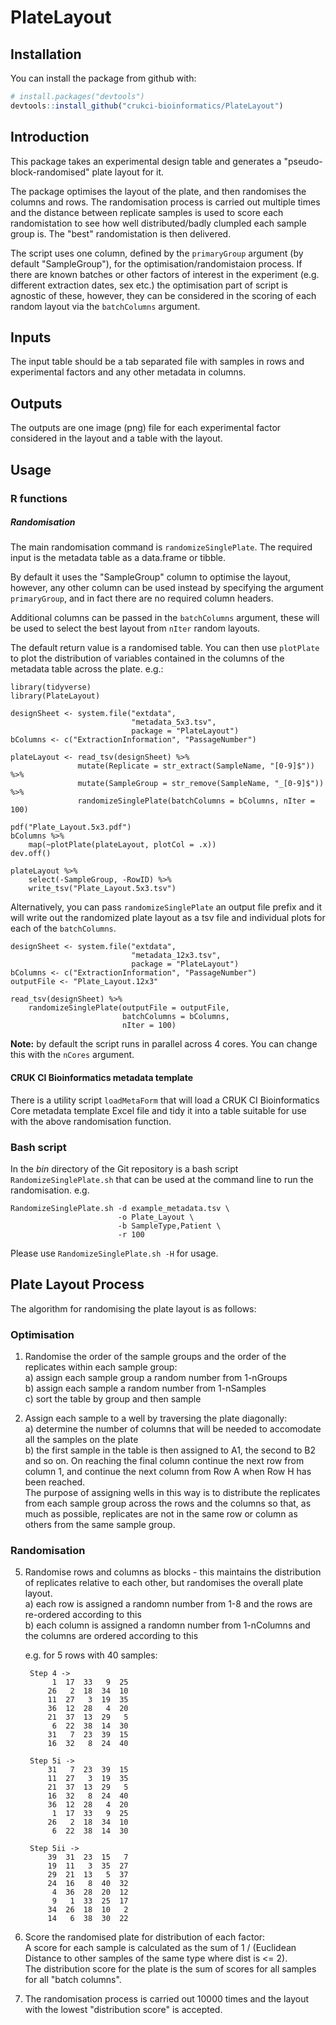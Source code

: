 # PlateLayout

## Installation

You can install the package from github with:

``` r
# install.packages("devtools")
devtools::install_github("crukci-bioinformatics/PlateLayout")
```

## Introduction

This package takes an experimental design table and generates a
"pseudo-block-randomised" plate layout for it. 

The package optimises the layout of the plate, and then randomises the columns
and rows. The randomisation process is carried out multiple times and the
distance between replicate samples is used to score each randomistation to see
how well distributed/badly clumpled each sample group is. The "best"
randomistation is then delivered.

The script uses one column, defined by the `primaryGroup` argument (by default
"SampleGroup"), for the optimisation/randomistaion process. If there are known
batches or other factors of interest in the experiment (e.g. different
extraction dates, sex etc.) the optimisation part of script is agnostic of
these, however, they can be considered in the scoring of each random layout via
the `batchColumns` argument.

## Inputs

The input table should be a tab separated file with samples in rows and
experimental factors and any other metadata in columns.

## Outputs

The outputs are one image (png) file for each experimental factor considered in
the layout and a table with the layout.

## Usage

### R functions

##### Randomisation

The main randomisation command is `randomizeSinglePlate`. The required input is
the metadata table as a data.frame or tibble.

By default it uses the "SampleGroup" column to optimise the layout,
however, any other column can be used instead by specifying the argument
`primaryGroup`, and in fact there are no required column headers.

Additional columns can be passed in the `batchColumns` argument, these will be
used to select the best layout from `nIter` random layouts.

The default return value is a randomised table. You can then use `plotPlate` to
plot the distribution of variables contained in the columns of the metadata 
table across the plate. e.g.:

```
library(tidyverse)
library(PlateLayout)

designSheet <- system.file("extdata", 
                           "metadata_5x3.tsv",
                           package = "PlateLayout")
bColumns <- c("ExtractionInformation", "PassageNumber") 

plateLayout <- read_tsv(designSheet) %>%  
               mutate(Replicate = str_extract(SampleName, "[0-9]$")) %>%  
               mutate(SampleGroup = str_remove(SampleName, "_[0-9]$")) %>%  
               randomizeSinglePlate(batchColumns = bColumns, nIter = 100) 

pdf("Plate_Layout.5x3.pdf")
bColumns %>%  
    map(~plotPlate(plateLayout, plotCol = .x))
dev.off()

plateLayout %>%  
    select(-SampleGroup, -RowID) %>%  
    write_tsv("Plate_Layout.5x3.tsv")
```

Alternatively, you can pass `randomizeSinglePlate` an output file prefix and it
will write out the randomized plate layout as a tsv file and individual plots
for each of the `batchColumns`.

```
designSheet <- system.file("extdata", 
                           "metadata_12x3.tsv",
                           package = "PlateLayout")
bColumns <- c("ExtractionInformation", "PassageNumber") 
outputFile <- "Plate_Layout.12x3"

read_tsv(designSheet) %>%  
    randomizeSinglePlate(outputFile = outputFile, 
                         batchColumns = bColumns, 
                         nIter = 100) 
```

**Note:** by default the script runs in parallel across 4 cores. You can change
this with the `nCores` argument.

#### CRUK CI Bioinformatics metadata template

There is a utility script `loadMetaForm` that will load a CRUK CI Bioinformatics
Core metadata template Excel file and tidy it into a table suitable for use
with the above randomisation function.

### Bash script

In the *bin* directory of the Git repository is a bash script
`RandomizeSinglePlate.sh` that can be used at the command line to run the
randomisation. e.g.

```
RandomizeSinglePlate.sh -d example_metadata.tsv \
                        -o Plate_Layout \
                        -b SampleType,Patient \
                        -r 100
```

Please use `RandomizeSinglePlate.sh -H` for usage.

## Plate Layout Process

The algorithm for randomising the plate layout is as follows:

### Optimisation
1. Randomise the order of the sample groups and the order of the replicates
   within each sample group:  
    a) assign each sample group a random number from 1-nGroups  
    b) assign each sample a random number from 1-nSamples  
    c) sort the table by group and then sample  

2. Assign each sample to a well by traversing the plate diagonally:    
    a) determine the number of columns that will be needed to accomodate all the
samples on the plate    
    b) the first sample in the table is then assigned to A1, the second to B2
      and so on. On reaching the final column continue the next row from column
      1, and continue the next column from Row A when Row H has been reached.  
    The purpose of assigning wells in this way is to distribute the
      replicates from each sample group across the rows and the columns so
      that, as much as possible, replicates are not in the same row or column as
      others from the same sample group.  

### Randomisation

5. Randomise rows and columns as blocks - this maintains the distribution of
   replicates relative to each other, but randomises the overall plate layout.  
    a) each row is assigned a randomn number from 1-8 and the rows are re-ordered
     according to this  
    b) each column is assigned a randomn number from 1-nColumns and the columns
      are ordered according to this  

    e.g. for 5 rows with 40 samples:
    
        Step 4 ->
             1  17  33   9  25
            26   2  18  34  10
            11  27   3  19  35
            36  12  28   4  20
            21  37  13  29   5
             6  22  38  14  30
            31   7  23  39  15
            16  32   8  24  40

        Step 5i ->
            31   7  23  39  15
            11  27   3  19  35
            21  37  13  29   5
            16  32   8  24  40
            36  12  28   4  20
             1  17  33   9  25
            26   2  18  34  10
             6  22  38  14  30

        Step 5ii ->
            39  31  23  15   7
            19  11   3  35  27
            29  21  13   5  37
            24  16   8  40  32
             4  36  28  20  12
             9   1  33  25  17
            34  26  18  10   2
            14   6  38  30  22
            
6. Score the randomised plate for distribution of each factor:  
    A score for each sample is calculated as the sum of 1 / (Euclidean Distance
    to other samples of the same type where dist is <= 2).  
    The distribution score for the plate is the sum of scores for all samples
    for all "batch columns".
                    
7. The randomisation process is carried out 10000 times and the layout with the
   lowest "distribution score" is accepted.
